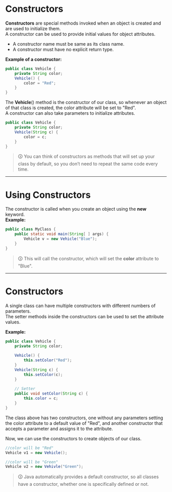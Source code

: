 # Constructors
**Constructors** are special methods invoked when an object is created and are used to initialize them.  
A constructor can be used to provide initial values for object attributes.  
  
- A constructor name must be same as its class name.  
- A constructor must have no explicit return type.  
  
**Example of a constructor:**

```java
public class Vehicle {  
	private String color;  
	Vehicle() {  
		color = "Red";  
	}  
}
```

The **Vehicle**() method is the constructor of our class, so whenever an object of that class is created, the color attribute will be set to "Red".  
A constructor can also take parameters to initialize attributes.

```java
public class Vehicle {  
	private String color;  
	Vehicle(String c) {  
		color = c;  
	}  
}
```

>🛈 You can think of constructors as methods that will set up your class by default, so you don’t need to repeat the same code every time.

---

# Using Constructors  
The constructor is called when you create an object using the **new** keyword.  
**Example:**

```java
public class MyClass {  
	public static void main(String[ ] args) {  
		Vehicle v = new Vehicle("Blue");  
	}  
}
```

>🛈 This will call the constructor, which will set the **color** attribute to "Blue".

---

# Constructors
A single class can have multiple constructors with different numbers of parameters.  
The setter methods inside the constructors can be used to set the attribute values.  
  
**Example:**

```java
public class Vehicle {  
	private String color;  
  
	Vehicle() {  
		this.setColor("Red");  
	}  
	Vehicle(String c) {  
		this.setColor(c);  
	}  
  
	// Setter  
	public void setColor(String c) {  
		this.color = c;  
	}  
}
```

The class above has two constructors, one without any parameters setting the color attribute to a default value of "Red", and another constructor that accepts a parameter and assigns it to the attribute.  
  
Now, we can use the constructors to create objects of our class.

```java
//color will be "Red"
Vehicle v1 = new Vehicle();

//color will be "Green"
Vehicle v2 = new Vehivle("Green");
```

>🛈 Java automatically provides a default constructor, so all classes have a constructor, whether one is specifically defined or not.